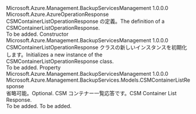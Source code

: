 <Type Name="CSMContainerListOperationResponse" FullName="Microsoft.Azure.Management.BackupServices.Models.CSMContainerListOperationResponse">
  <TypeSignature Language="C#" Value="public class CSMContainerListOperationResponse : Microsoft.Azure.AzureOperationResponse" />
  <TypeSignature Language="ILAsm" Value=".class public auto ansi beforefieldinit CSMContainerListOperationResponse extends Microsoft.Azure.AzureOperationResponse" />
  <TypeSignature Language="DocId" Value="T:Microsoft.Azure.Management.BackupServices.Models.CSMContainerListOperationResponse" />
  <TypeSignature Language="VB.NET" Value="Public Class CSMContainerListOperationResponse&#xA;Inherits AzureOperationResponse" />
  <TypeSignature Language="F#" Value="type CSMContainerListOperationResponse = class&#xA;    inherit AzureOperationResponse" />
  <AssemblyInfo>
    <AssemblyName>Microsoft.Azure.Management.BackupServicesManagement</AssemblyName>
    <AssemblyVersion>1.0.0.0</AssemblyVersion>
  </AssemblyInfo>
  <Base>
    <BaseTypeName>Microsoft.Azure.AzureOperationResponse</BaseTypeName>
  </Base>
  <Interfaces />
  <Docs>
    <summary>
            <span data-ttu-id="70c47-101">CSMContainerListOperationResponse の定義。</span><span class="sxs-lookup"><span data-stu-id="70c47-101">The definition of a CSMContainerListOperationResponse.</span></span>
            </summary>
    <remarks>To be added.</remarks>
  </Docs>
  <Members>
    <Member MemberName=".ctor">
      <MemberSignature Language="C#" Value="public CSMContainerListOperationResponse ();" />
      <MemberSignature Language="ILAsm" Value=".method public hidebysig specialname rtspecialname instance void .ctor() cil managed" />
      <MemberSignature Language="DocId" Value="M:Microsoft.Azure.Management.BackupServices.Models.CSMContainerListOperationResponse.#ctor" />
      <MemberSignature Language="VB.NET" Value="Public Sub New ()" />
      <MemberType>Constructor</MemberType>
      <AssemblyInfo>
        <AssemblyName>Microsoft.Azure.Management.BackupServicesManagement</AssemblyName>
        <AssemblyVersion>1.0.0.0</AssemblyVersion>
      </AssemblyInfo>
      <Parameters />
      <Docs>
        <summary>
            <span data-ttu-id="70c47-102">CSMContainerListOperationResponse クラスの新しいインスタンスを初期化します。</span><span class="sxs-lookup"><span data-stu-id="70c47-102">Initializes a new instance of the CSMContainerListOperationResponse class.</span></span>
            </summary>
        <remarks>To be added.</remarks>
      </Docs>
    </Member>
    <Member MemberName="CSMContainerListResponse">
      <MemberSignature Language="C#" Value="public Microsoft.Azure.Management.BackupServices.Models.CSMContainerListResponse CSMContainerListResponse { get; set; }" />
      <MemberSignature Language="ILAsm" Value=".property instance class Microsoft.Azure.Management.BackupServices.Models.CSMContainerListResponse CSMContainerListResponse" />
      <MemberSignature Language="DocId" Value="P:Microsoft.Azure.Management.BackupServices.Models.CSMContainerListOperationResponse.CSMContainerListResponse" />
      <MemberSignature Language="VB.NET" Value="Public Property CSMContainerListResponse As CSMContainerListResponse" />
      <MemberSignature Language="F#" Value="member this.CSMContainerListResponse : Microsoft.Azure.Management.BackupServices.Models.CSMContainerListResponse with get, set" Usage="Microsoft.Azure.Management.BackupServices.Models.CSMContainerListOperationResponse.CSMContainerListResponse" />
      <MemberType>Property</MemberType>
      <AssemblyInfo>
        <AssemblyName>Microsoft.Azure.Management.BackupServicesManagement</AssemblyName>
        <AssemblyVersion>1.0.0.0</AssemblyVersion>
      </AssemblyInfo>
      <ReturnValue>
        <ReturnType>Microsoft.Azure.Management.BackupServices.Models.CSMContainerListResponse</ReturnType>
      </ReturnValue>
      <Docs>
        <summary>
            <span data-ttu-id="70c47-103">省略可能。</span><span class="sxs-lookup"><span data-stu-id="70c47-103">Optional.</span></span> <span data-ttu-id="70c47-104">CSM コンテナー一覧応答です。</span><span class="sxs-lookup"><span data-stu-id="70c47-104">CSM Container List Response.</span></span>
            </summary>
        <value>To be added.</value>
        <remarks>To be added.</remarks>
      </Docs>
    </Member>
  </Members>
</Type>